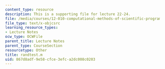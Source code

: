 ```yaml
---
content_type: resource
description: This is a supporting file for lecture 22-24.
file: /media/courses/12-010-computational-methods-of-scientific-programming-fall-2011/867d8adf9e58cfce3efca2dc008c0203_randtest.m
file_type: text/x-objcsrc
learning_resource_types:
- Lecture Notes
ocw_type: OCWFile
parent_title: Lecture Notes
parent_type: CourseSection
resourcetype: Other
title: randtest.m
uid: 867d8adf-9e58-cfce-3efc-a2dc008c0203
---
```

